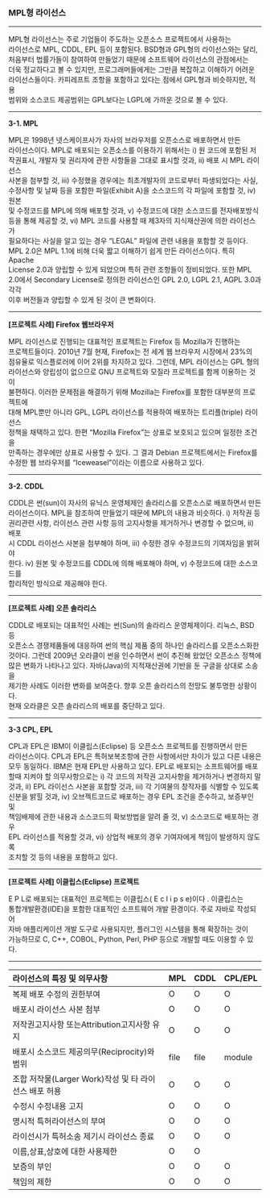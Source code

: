 ### MPL형 라이선스

---

MPL형 라이선스는 주로 기업들이 주도하는 오픈소스 프로젝트에서 사용하는  
라이선스로 MPL, CDDL, EPL 등이 포함된다. BSD형과 GPL형의 라이선스와는 달리,  
처음부터 법률가들이 참여하여 만들었기 때문에 소프트웨어 라이선스의 관점에서는  
더욱 정교하다고 볼 수 있지만, 프로그래머들에게는 그만큼 복잡하고 이해하기 어려운  
라이선스들이다. 카피레프트 조항을 포함하고 있다는 점에서 GPL형과 비슷하지만, 적용  
범위와 소스코드 제공범위는 GPL보다는 LGPL에 가까운 것으로 볼 수 있다.

---

**3-1. MPL**

MPL은 1998년 넷스케이프사가 자사의 브라우저를 오픈소스로 배포하면서 만든  
라이선스이다. MPL로 배포되는 오픈소스를 이용하기 위해서는 i\) 원 코드에 포함된 저작권표시, 개발자 및 권리자에 관한 사항들을 그대로 표시할 것과, ii\) 배포 시 MPL 라이선스  
사본을 첨부할 것, iii\) 수정했을 경우에는 최초개발자의 코드로부터 파생되었다는 사실,  
수정사항 및 날짜 등을 포함한 파일\(Exhibit A\)을 소스코드의 각 파일에 포함할 것, iv\) 원본  
및 수정코드를 MPL에 의해 배포할 것과, v\) 수정코드에 대한 소스코드를 전자배포방식  
등을 통해 제공할 것, vi\) MPL 코드를 사용할 때 제3자의 지식재산권에 의한 라이선스가  
필요하다는 사실을 알고 있는 경우 “LEGAL” 파일에 관련 내용을 포함할 것 등이다.  
MPL 2.0은 MPL 1.1에 비해 더욱 짧고 이해하기 쉽게 만든 라이선스이다. 특히 Apache  
License 2.0과 양립할 수 있게 되었으며 특허 관련 조항들이 정비되었다. 또한 MPL  
2.0에서 Secondary License로 정의한 라이선스인 GPL 2.0, LGPL 2.1, AGPL 3.0과 각각  
이후 버전들과 양립할 수 있게 된 것이 큰 변화이다.

---

**\[프로젝트 사례\] Firefox 웹브라우저**

MPL 라이선스로 진행되는 대표적인 프로젝트는 Firefox 등 Mozilla가 진행하는  
프로젝트들이다. 2010년 7월 현재, Firefox는 전 세계 웹 브라우저 시장에서 23%의  
점유율로 익스플로러에 이어 2위를 차지하고 있다. 그런데, MPL 라이선스는 GPL 형의  
라이선스와 양립성이 없으므로 GNU 프로젝트와 모질라 프로젝트를 함께 이용하는 것이  
불편하다. 이러한 문제점을 해결하기 위해 Mozilla는 Firefox를 포함한 대부분의 프로젝트에  
대해 MPL뿐만 아니라 GPL, LGPL 라이선스를 적용하여 배포하는 트리플\(triple\) 라이선스  
정책을 채택하고 있다. 한편 “Mozilla Firefox”는 상표로 보호되고 있으며 일정한 조건을  
만족하는 경우에만 상표로 사용할 수 있다. 그 결과 Debian 프로젝트에서는 Firefox를  
수정한 웹 브라우저를 “Iceweasel”이라는 이름으로 사용하고 있다.

---

**3-2. CDDL**

CDDL은 썬\(sun\)이 자사의 유닉스 운영체제인 솔라리스를 오픈소스로 배포하면서 만든 라이선스이다. MPL을 참조하여 만들었기 때문에 MPL의 내용과 비슷하다. i\) 저작권 등  
권리관련 사항, 라이선스 관련 사항 등의 고지사항을 제거하거나 변경할 수 없으며, ii\) 배포  
시 CDDL 라이선스 사본을 첨부해야 하며, iii\) 수정한 경우 수정코드의 기여자임을 밝혀야  
한다. iv\) 원본 및 수정코드를 CDDL에 의해 배포해야 하며, v\) 수정코드에 대한 소스코드를  
합리적인 방식으로 제공해야 한다.

---

**\[프로젝트 사례\] 오픈 솔라리스**

CDDL로 배포되는 대표적인 사례는 썬\(Sun\)의 솔라리스 운영체제이다. 리눅스, BSD 등  
오픈소스 경쟁제품들에 대응하여 썬의 핵심 제품 중의 하나인 솔라리스를 오픈소스화한  
것이다. 그런데 2009년 오라클이 썬을 인수하면서 썬이 추진해 왔었던 오픈소스 정책에  
많은 변화가 나타나고 있다. 자바\(Java\)의 지적재산권에 기반을 둔 구글을 상대로 소송을  
제기한 사례도 이러한 변화를 보여준다. 향후 오픈 솔라리스의 전망도 불투명한 상황이다.  
현재 오라클은 오픈 솔라리스의 배포를 중단하고 있다.

---

**3-3 CPL, EPL**

CPL과 EPL은 IBM이 이클립스\(Eclipse\) 등 오픈소스 프로젝트를 진행하면서 만든  
라이선스이다. CPL과 EPL은 특허보복조항에 관한 사항에서만 차이가 있고 다른 내용은  
모두 동일하다. IBM은 현재 EPL만 사용하고 있다. EPL로 배포되는 소프트웨어를 배포할때 지켜야 할 의무사항으로는 i\) 각 코드의 저작권 고지사항을 제거하거나 변경하지 말  
것과, ii\) EPL 라이선스 사본을 포함할 것과, iii\) 각 기여물의 창작자를 식별할 수 있도록  
신분을 밝힐 것과, iv\) 오브젝트코드로 배포하는 경우 EPL 조건을 준수하고, 보증부인 및  
책임배제에 관한 내용과 소스코드의 확보방법을 알려 줄 것, v\) 소스코드로 배포하는 경우  
EPL 라이선스를 적용할 것과, vi\) 상업적 배포의 경우 기여자에게 책임이 발생하지 않도록  
조치할 것 등의 내용을 포함하고 있다.

---

**\[프로젝트 사례\] 이클립스\(Eclipse\) 프로젝트**

E P L로 배포되는 대표적인 프로젝트는 이클립스\( E c l i p s e\)이다 . 이클립스는  
통합개발환경\(IDE\)을 포함한 대표적인 소프트웨어 개발 환경이다. 주로 자바로 작성되어  
자바 애플리케이션 개발 도구로 사용되지만, 플러그인 시스템을 통해 확장하는 것이  
가능하므로 C, C++, COBOL, Python, Perl, PHP 등으로 개발할 때도 이용할 수 있다.

---

| 라이선스의 특징 및 의무사항 | MPL | CDDL | CPL/EPL |
| :--- | :--- | :--- | :--- |
| 복제 배포 수정의 권한부여 | O | O | O |
| 배포시 라이선스 사본 첨부 | O | O | O |
| 저작권고지사항 또는Attribution고지사항 유지 | O | O | O |
| 배포시 소스코드 제공의무\(Reciprocity\)와 범위 | file | file | module |
| 조합 저작물\(Larger Work\)작성 및 타 라이선스 배포 허용 | O | O | O |
| 수정시 수정내용 고지 | O | O | O |
| 명시적 특허라이선스의 부여 | O | O | O |
| 라이선시가 특허소송 제기시 라이선스 종료 | O | O | O |
| 이름,상표,상호에 대한 사용제한 | O | O |  |
| 보증의 부인 | O | O | O |
| 책임의 제한 | O | O | O |



